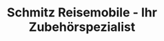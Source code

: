 ---
title: "Schmitz Reisemobile - Ihr Zubehörspezialist"
url: /boppard/schmitz-reisemobile-ihr-zubehoerspezialist/
shop: Wohnwagen
---